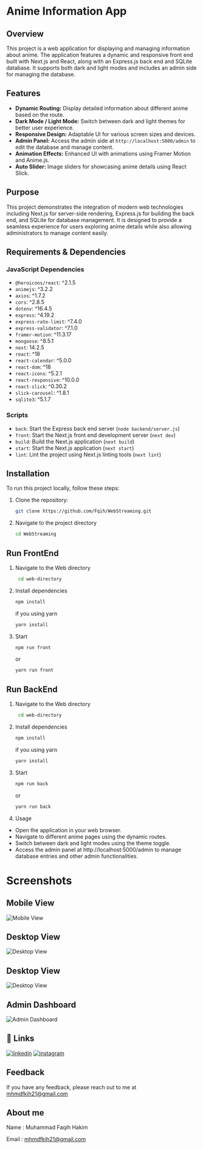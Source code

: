 # Anime Information App

## Overview

This project is a web application for displaying and managing information about anime. The application features a dynamic and responsive front end built with Next.js and React, along with an Express.js back end and SQLite database. It supports both dark and light modes and includes an admin side for managing the database.

## Features

- **Dynamic Routing:** Display detailed information about different anime based on the route.
- **Dark Mode / Light Mode:** Switch between dark and light themes for better user experience.
- **Responsive Design:** Adaptable UI for various screen sizes and devices.
- **Admin Panel:** Access the admin side at `http://localhost:5000/admin` to edit the database and manage content.
- **Animation Effects:** Enhanced UI with animations using Framer Motion and Anime.js.
- **Auto Slider:** Image sliders for showcasing anime details using React Slick.

## Purpose

This project demonstrates the integration of modern web technologies including Next.js for server-side rendering, Express.js for building the back end, and SQLite for database management. It is designed to provide a seamless experience for users exploring anime details while also allowing administrators to manage content easily.

## Requirements & Dependencies

### JavaScript Dependencies

- `@heroicons/react`: ^2.1.5
- `animejs`: ^3.2.2
- `axios`: ^1.7.2
- `cors`: ^2.8.5
- `dotenv`: ^16.4.5
- `express`: ^4.19.2
- `express-rate-limit`: ^7.4.0
- `express-validator`: ^7.1.0
- `framer-motion`: ^11.3.17
- `mongoose`: ^8.5.1
- `next`: 14.2.5
- `react`: ^18
- `react-calendar`: ^5.0.0
- `react-dom`: ^18
- `react-icons`: ^5.2.1
- `react-responsive`: ^10.0.0
- `react-slick`: ^0.30.2
- `slick-carousel`: ^1.8.1
- `sqlite3`: ^5.1.7

### Scripts

- `back`: Start the Express back end server (`node backend/server.js`)
- `front`: Start the Next.js front end development server (`next dev`)
- `build`: Build the Next.js application (`next build`)
- `start`: Start the Next.js application (`next start`)
- `lint`: Lint the project using Next.js linting tools (`next lint`)

## Installation

To run this project locally, follow these steps:

1. Clone the repository:
   ```bash
   git clone https://github.com/Fqih/WebStreaming.git
   ```
2. Navigate to the project directory
    ```bash
    cd WebStreaming
    ```
## Run FrontEnd

1. Navigate to the Web directory

   ```bash
    cd web-directory
    ```
2. Install dependencies
    ```bash
    npm install
    ```
    if you using yarn

    ```bash
    yarn install
    ```
3. Start
    ```bash
    npm run front
    ```
    or

    ```bash
    yarn run front
    ```
## Run BackEnd

1. Navigate to the Web directory

   ```bash
    cd web-directory
    ```
2. Install dependencies
    ```bash
    npm install
    ```
    if you using yarn

    ```bash
    yarn install
    ```
3. Start
    ```bash
    npm run back
    ```
    or

    ```bash
    yarn run back
    ```
4. Usage

- Open the application in your web browser.
- Navigate to different anime pages using the dynamic routes.
- Switch between dark and light modes using the theme toggle.
- Access the admin panel at http://localhost:5000/admin to manage database entries and other admin functionalities.

# Screenshots

## Mobile View
![Mobile View](https://raw.githubusercontent.com/Fqih/fqih/main/Image/SS1.png)

## Desktop View
![Desktop View](https://raw.githubusercontent.com/Fqih/fqih/main/Image/ss2.png)

## Desktop View 
![Desktop View](https://raw.githubusercontent.com/Fqih/fqih/main/Image/ss3.png)

## Admin Dashboard
![Admin Dashboard](https://raw.githubusercontent.com/Fqih/fqih/main/Image/ss30.png)




## 🔗 Links
[![linkedin](https://img.shields.io/badge/linkedin-0A66C2?style=for-the-badge&logo=linkedin&logoColor=white)](https://www.linkedin.com/in/faqih-hakim/)
[![instagram](https://img.shields.io/badge/instagram-000?style=for-the-badge&logo=instagram&logoColor=white)](https://www.instagram.com/fqihhkim21_/?hl=id)


## Feedback

If you have any feedback, please reach out to me at mhmdfkih21@gmail.com


## About me

Name    : Muhammad Faqih Hakim 

Email : mhmdfkih21@gmail.com